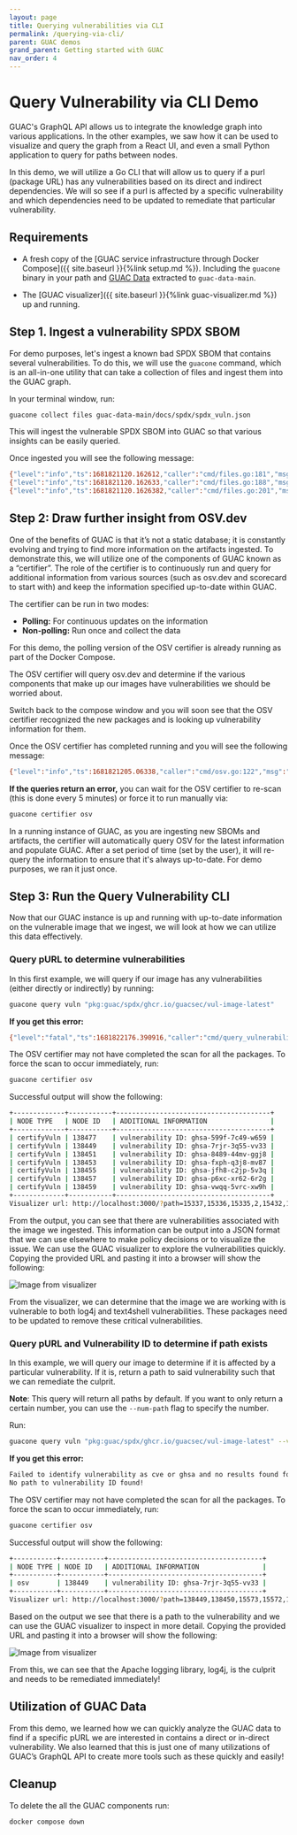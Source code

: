 ```yaml
---
layout: page
title: Querying vulnerabilities via CLI
permalink: /querying-via-cli/
parent: GUAC demos
grand_parent: Getting started with GUAC
nav_order: 4
---
```


# Query Vulnerability via CLI Demo

GUAC's GraphQL API allows us to integrate the knowledge graph into various
applications. In the other examples, we saw how it can be used to visualize and
query the graph from a React UI, and even a small Python application to query
for paths between nodes.

In this demo, we will utilize a Go CLI that will allow us to query if a purl
(package URL) has any vulnerabilities based on its direct and indirect
dependencies. We will so see if a purl is affected by a specific vulnerability
and which dependencies need to be updated to remediate that particular
vulnerability.

## Requirements

- A fresh copy of the [GUAC service infrastructure through Docker Compose]({{
  site.baseurl }}{%link setup.md %}). Including the `guacone` binary in your path
  and [GUAC Data](https://github.com/guacsec/guac-data/archive/refs/heads/main.zip)
  extracted to `guac-data-main`.

- The [GUAC visualizer]({{ site.baseurl }}{%link guac-visualizer.md %}) up and
  running.

## Step 1. Ingest a vulnerability SPDX SBOM

For demo purposes, let's ingest a known bad SPDX SBOM that contains several
vulnerabilities. To do this, we will use the `guacone` command, which is an
all-in-one utility that can take a collection of files and ingest them into the
GUAC graph.

In your terminal window, run:

```bash
guacone collect files guac-data-main/docs/spdx/spdx_vuln.json
```

This will ingest the vulnerable SPDX SBOM into GUAC so that various insights can
be easily queried.

Once ingested you will see the following message:

```bash
{"level":"info","ts":1681821120.162612,"caller":"cmd/files.go:181","msg":"[2.158961542s] completed doc {Collector:FileCollector Source:file:///guac-data-main/docs/spdx/spdx_vuln.json}"}
{"level":"info","ts":1681821120.162633,"caller":"cmd/files.go:188","msg":"collector ended gracefully"}
{"level":"info","ts":1681821120.1626382,"caller":"cmd/files.go:201","msg":"completed ingesting 1 documents of 1"}
```

## Step 2: Draw further insight from OSV.dev

One of the benefits of GUAC is that it’s not a static database; it is constantly
evolving and trying to find more information on the artifacts ingested. To
demonstrate this, we will utilize one of the components of GUAC known as a
“certifier”. The role of the certifier is to continuously run and query for
additional information from various sources (such as osv.dev and scorecard to
start with) and keep the information specified up-to-date within GUAC.

The certifier can be run in two modes:

- **Polling:** For continuous updates on the information
- **Non-polling:** Run once and collect the data

For this demo, the polling version of the OSV certifier is already running as
part of the Docker Compose.

The OSV certifier will query osv.dev and determine if the various components
that make up our images have vulnerabilities we should be worried about.

Switch back to the compose window and you will soon see that the OSV certifier
recognized the new packages and is looking up vulnerability information for
them.

Once the OSV certifier has completed running and you will see the following
message:

```bash
{"level":"info","ts":1681821205.06338,"caller":"cmd/osv.go:122","msg":"certifier ended gracefully"}
```

**If the queries return an error,** you can wait for the OSV certifier to
re-scan (this is done every 5 minutes) or force it to run manually via:

```bash
guacone certifier osv
```

In a running instance of GUAC, as you are ingesting new SBOMs and artifacts, the
certifier will automatically query OSV for the latest information and populate
GUAC. After a set period of time (set by the user), it will re-query the
information to ensure that it's always up-to-date. For demo purposes, we ran it
just once.

## Step 3: Run the Query Vulnerability CLI

Now that our GUAC instance is up and running with up-to-date information on the
vulnerable image that we ingest, we will look at how we can utilize this data
effectively.

### Query pURL to determine vulnerabilities

In this first example, we will query if our image has any vulnerabilities
(either directly or indirectly) by running:

```bash
guacone query vuln "pkg:guac/spdx/ghcr.io/guacsec/vul-image-latest"
```

**If you get this error:**

```bash
{"level":"fatal","ts":1681822176.390916,"caller":"cmd/query_vulnerability.go:179","msg":"error searching dependency packages match: error querying neighbor: error certify vulnerability node not found, incomplete data. Please ensure certifier has run"}
```

The OSV certifier may not have completed the scan for all the packages. To force
the scan to occur immediately, run:

```bash
guacone certifier osv
```

Successful output will show the following:

```bash
+-------------+-----------+---------------------------------------+
| NODE TYPE   | NODE ID   | ADDITIONAL INFORMATION                |
+-------------+-----------+---------------------------------------+
| certifyVuln | 138477    | vulnerability ID: ghsa-599f-7c49-w659 |
| certifyVuln | 138449    | vulnerability ID: ghsa-7rjr-3q55-vv33 |
| certifyVuln | 138451    | vulnerability ID: ghsa-8489-44mv-ggj8 |
| certifyVuln | 138453    | vulnerability ID: ghsa-fxph-q3j8-mv87 |
| certifyVuln | 138455    | vulnerability ID: ghsa-jfh8-c2jp-5v3q |
| certifyVuln | 138457    | vulnerability ID: ghsa-p6xc-xr62-6r2g |
| certifyVuln | 138459    | vulnerability ID: ghsa-vwqq-5vrc-xw9h |
+-------------+-----------+---------------------------------------+
Visualizer url: http://localhost:3000/?path=15337,15336,15335,2,15432,15431,15430,15340,2509,138477,138478,15574,15573,15572,15515,138449,138450,138451,138452,138453,138454,138455,138456,138457,138458,138459,138460
```

From the output, you can see that there are vulnerabilities associated with the
image we ingested. This information can be output into a JSON format that we can
use elsewhere to make policy decisions or to visualize the issue. We can use the
GUAC visualizer to explore the vulnerabilities quickly. Copying the provided URL
and pasting it into a browser will show the following:

![Image from visualizer](assets/images/cliimage.png)

From the visualizer, we can determine that the image we are working with is
vulnerable to both log4j and text4shell vulnerabilities. These packages need to
be updated to remove these critical vulnerabilities.

### Query pURL and Vulnerability ID to determine if path exists

In this example, we will query our image to determine if it is affected by a
particular vulnerability. If it is, return a path to said vulnerability such
that we can remediate the culprit.

**Note**: This query will return all paths by default. If you want to only
return a certain number, you can use the `--num-path` flag to specify the
number.

Run:

```bash
guacone query vuln "pkg:guac/spdx/ghcr.io/guacsec/vul-image-latest" --vuln-id "ghsa-7rjr-3q55-vv33"
```

**If you get this error:**

```bash
Failed to identify vulnerability as cve or ghsa and no results found for OSV
No path to vulnerability ID found!
```

The OSV certifier may not have completed the scan for all the packages. To force
the scan to occur immediately, run:

```bash
guacone certifier osv
```

Successful output will show the following:

```bash
+-----------+-----------+---------------------------------------+
| NODE TYPE | NODE ID   | ADDITIONAL INFORMATION                |
+-----------+-----------+---------------------------------------+
| osv       | 138449    | vulnerability ID: ghsa-7rjr-3q55-vv33 |
+-----------+-----------+---------------------------------------+
Visualizer url: http://localhost:3000/?path=138449,138450,15573,15572,15515,2509,15574,15337,15336,15335,2
```

Based on the output we see that there is a path to the vulnerability and we can
use the GUAC visualizer to inspect in more detail. Copying the provided URL and
pasting it into a browser will show the following:

![Image from visualizer](assets/images/cliimage2.png)

From this, we can see that the Apache logging library, log4j, is the culprit and
needs to be remediated immediately!

## Utilization of GUAC Data

From this demo, we learned how we can quickly analyze the GUAC data to find if a
specific pURL we are interested in contains a direct or in-direct vulnerability.
We also learned that this is just one of many utilizations of GUAC’s GraphQL API
to create more tools such as these quickly and easily!

## Cleanup

To delete the all the GUAC components run:

```bash
docker compose down
```
